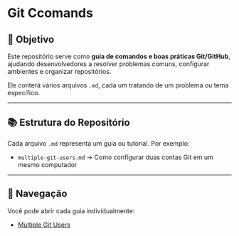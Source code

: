 # Git Ccomands

## 🎯 Objetivo

Este repositório serve como **guia de comandos e boas práticas Git/GitHub**, ajudando desenvolvedores a resolver problemas comuns, configurar ambientes e organizar repositórios.

Ele conterá vários arquivos `.md`, cada um tratando de um problema ou tema específico.

---

## 📚 Estrutura do Repositório

Cada arquivo `.md` representa um guia ou tutorial. Por exemplo:

- `multiple-git-users.md` → Como configurar duas contas Git em um mesmo computador

---

## 🔗 Navegação

Você pode abrir cada guia individualmente:

- [Multiple Git Users](multiple-git-users.md)
